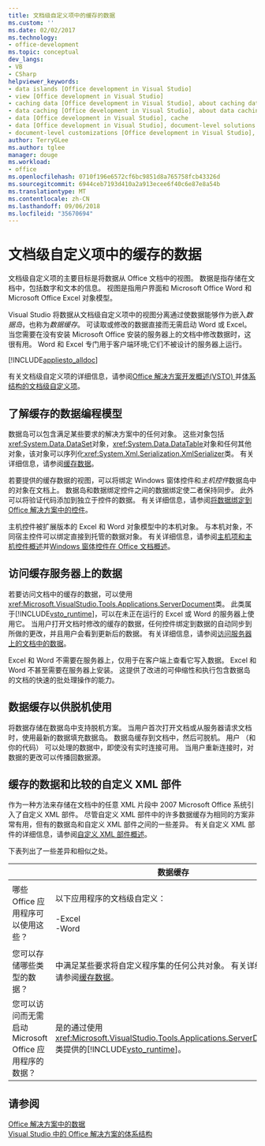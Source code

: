 ```yaml
---
title: 文档级自定义项中的缓存的数据
ms.custom: ''
ms.date: 02/02/2017
ms.technology:
- office-development
ms.topic: conceptual
dev_langs:
- VB
- CSharp
helpviewer_keywords:
- data islands [Office development in Visual Studio]
- view [Office development in Visual Studio]
- caching data [Office development in Visual Studio], about caching data
- data caching [Office development in Visual Studio], about data caching
- data [Office development in Visual Studio], cache
- data [Office development in Visual Studio], document-level solutions
- document-level customizations [Office development in Visual Studio], data model
author: TerryGLee
ms.author: tglee
manager: douge
ms.workload:
- office
ms.openlocfilehash: 0710f196e6572cf6bc9851d8a765758fcb43326d
ms.sourcegitcommit: 6944ceb7193d410a2a913ecee6f40c6e87e8a54b
ms.translationtype: MT
ms.contentlocale: zh-CN
ms.lasthandoff: 09/06/2018
ms.locfileid: "35670694"
---
```

# <a name="cached-data-in-document-level-customizations"></a>文档级自定义项中的缓存的数据
  文档级自定义项的主要目标是将数据从 Office 文档中的视图。 数据是指存储在文档中，包括数字和文本的信息。 视图是指用户界面和 Microsoft Office Word 和 Microsoft Office Excel 对象模型。  
  
 Visual Studio 将数据从文档级自定义项中的视图分离通过使数据能够作为嵌入*数据岛*，也称为*数据缓存*。 可读取或修改的数据直接而无需启动 Word 或 Excel。 当您需要在没有安装 Microsoft Office 安装的服务器上的文档中修改数据时，这很有用。 Word 和 Excel 专门用于客户端环境;它们不被设计的服务器上运行。  
  
 [!INCLUDE[appliesto_alldoc](../vsto/includes/appliesto-alldoc-md.md)]  
  
 有关文档级自定义项的详细信息，请参阅[Office 解决方案开发概述&#40;VSTO&#41; ](../vsto/office-solutions-development-overview-vsto.md)并[体系结构的文档级自定义项](../vsto/architecture-of-document-level-customizations.md)。  
  
## <a name="understand-the-cached-data-programming-model"></a>了解缓存的数据编程模型  
 数据岛可以包含满足某些要求的解决方案中的任何对象。 这些对象包括<xref:System.Data.DataSet>对象，<xref:System.Data.DataTable>对象和任何其他对象，该对象可以序列化<xref:System.Xml.Serialization.XmlSerializer>类。 有关详细信息，请参阅[缓存数据](../vsto/caching-data.md)。  
  
 若要提供的缓存数据的视图，可以将绑定 Windows 窗体控件和*主机控件*数据岛中的对象在文档上。 数据岛和数据绑定控件之间的数据绑定使二者保持同步。 此外可以将验证代码添加到独立于控件的数据。 有关详细信息，请参阅[将数据绑定到 Office 解决方案中的控件](../vsto/binding-data-to-controls-in-office-solutions.md)。  
  
 主机控件被扩展版本的 Excel 和 Word 对象模型中的本机对象。 与本机对象，不同宿主控件可以绑定直接到托管的数据对象。 有关详细信息，请参阅[主机项和主机控件概述](../vsto/host-items-and-host-controls-overview.md)并[Windows 窗体控件在 Office 文档概述](../vsto/windows-forms-controls-on-office-documents-overview.md)。  
  
## <a name="access-cached-data-on-the-server"></a>访问缓存服务器上的数据  
 若要访问文档中的缓存的数据，可以使用<xref:Microsoft.VisualStudio.Tools.Applications.ServerDocument>类。 此类属于[!INCLUDE[vsto_runtime](../vsto/includes/vsto-runtime-md.md)]，可以在未正在运行的 Excel 或 Word 的服务器上使用它。 当用户打开文档时修改的缓存的数据，任何控件绑定到数据的自动同步到所做的更改，并且用户会看到更新后的数据。 有关详细信息，请参阅[访问服务器上的文档中的数据](../vsto/accessing-data-in-documents-on-the-server.md)。  
  
 Excel 和 Word 不需要在服务器上，仅用于在客户端上查看它写入数据。 Excel 和 Word 不甚至需要在服务器上安装。 这提供了改进的可伸缩性和执行包含数据岛的文档的快速的批处理操作的能力。  
  
## <a name="data-caching-for-offline-use"></a>数据缓存以供脱机使用  
 将数据存储在数据岛中支持脱机方案。 当用户首次打开文档或从服务器请求文档时，使用最新的数据填充数据岛。 数据岛缓存到文档中，然后可脱机。 用户 （和你的代码） 可以处理的数据中，即使没有实时连接可用。 当用户重新连接时，对数据的更改可以传播回数据源。  
  
## <a name="cached-data-and-custom-xml-parts-compared"></a>缓存的数据和比较的自定义 XML 部件  
 作为一种方法来存储在文档中的任意 XML 片段中 2007 Microsoft Office 系统引入了自定义 XML 部件。 尽管自定义 XML 部件中的许多数据缓存为相同的方案非常有用，但有的数据岛和自定义 XML 部件之间的一些差异。 有关自定义 XML 部件的详细信息，请参阅[自定义 XML 部件概述](../vsto/custom-xml-parts-overview.md)。  
  
 下表列出了一些差异和相似之处。  
  
||数据缓存|自定义 XML 部件|  
|-|----------------|----------------------|  
|哪些 Office 应用程序可以使用这些？|以下应用程序的文档级自定义：<br /><br /> -Excel<br />-Word|以下应用程序的文档级和应用程序级别解决方案：<br /><br /> -Excel<br />-PowerPoint<br />-Word|  
|您可以存储哪些类型的数据？|中满足某些要求将自定义程序集的任何公共对象。 有关详细信息，请参阅[缓存数据](../vsto/caching-data.md)。|任何 XML 数据。|  
|您可以访问而无需启动 Microsoft Office 应用程序的数据？|是的通过使用<xref:Microsoft.VisualStudio.Tools.Applications.ServerDocument>类提供的[!INCLUDE[vsto_runtime](../vsto/includes/vsto-runtime-md.md)]。|是的通过使用中的类<xref:System.IO.Packaging>命名空间，或使用 Open XML 格式 SDK。|  
  
## <a name="see-also"></a>请参阅  
 [Office 解决方案中的数据](../vsto/data-in-office-solutions.md)   
 [Visual Studio 中的 Office 解决方案的体系结构](../vsto/architecture-of-office-solutions-in-visual-studio.md)  
  
  